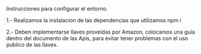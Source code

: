 Instrucciones para configurar el entorno.

1.- Realizamos la instalacion de las dependencias que utilizamos
 npm i

2.- Deben implementarse llaves proveídas por Amazon, colocamos una guía dentro del documento de las Apis, para evitar tener problemas con el uso publico de las llaves.